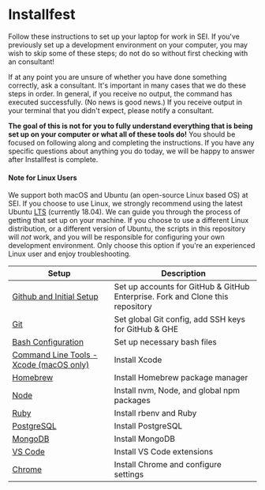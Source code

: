 # Installfest

Follow these instructions to set up your laptop for work in SEI. If you've previously set up a development environment on your computer, you may wish to skip some of these steps; do not do so without first checking with an consultant!

If at any point you are unsure of whether you have done something correctly, ask a consultant. It's important in many cases that we do these steps in order. In general, if you receive no output, the command has executed successfully. (No news is good news.) If you receive output in your terminal that you didn't expect, please notify a consultant.

**The goal of this is not for you to fully understand everything that is being set up on your computer or what all of these tools do!** You should be focused on following along and completing the instructions. If you have any specific questions about anything you do today, we will be happy to answer after Installfest is complete.

#### Note for Linux Users
We support both macOS and Ubuntu (an open-source Linux based OS) at SEI. If you choose
to use Linux, we strongly recommend using the latest Ubuntu [LTS](https://ubuntu.com/about/release-cycle) (currently 18.04). We can guide you through the
process of getting that set up on your machine. If you choose to use a different
Linux distribution, or a different version of Ubuntu, the scripts in this repository
will _not_ work, and you will be responsible for configuring your own development
environment. Only choose this option if you're an experienced Linux user and enjoy
troubleshooting.

Setup | Description
--- | ---
[Github and Initial Setup](github.md) | Set up accounts for GitHub & GitHub Enterprise. Fork and Clone this repository
[Git](git.md) | Set global Git config, add SSH keys for GitHub & GHE
[Bash Configuration](bash.md) | Set up necessary bash files
[Command Line Tools - Xcode (macOS only)](command_line_tools.md) | Install Xcode
[Homebrew](homebrew.md) | Install Homebrew package manager
[Node](node.md) | Install nvm, Node, and global npm packages
[Ruby](ruby.md) | Install rbenv and Ruby
[PostgreSQL](postgres.md) | Install PostgreSQL
[MongoDB](mongodb.md) | Install MongoDB
[VS Code](vscode.md) | Install VS Code extensions
[Chrome](chrome.md) | Install Chrome and configure settings
